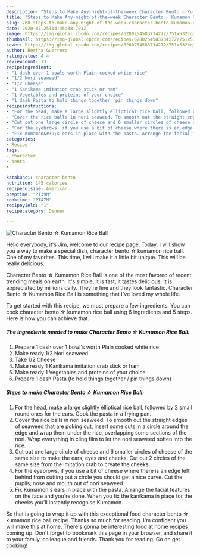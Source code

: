 ```yaml
---
description: "Steps to Make Any-night-of-the-week Character Bento ☆ Kumamon Rice Ball"
title: "Steps to Make Any-night-of-the-week Character Bento ☆ Kumamon Rice Ball"
slug: 768-steps-to-make-any-night-of-the-week-character-bento-kumamon-rice-ball
date: 2020-07-25T14:45:38.703Z
image: https://img-global.cpcdn.com/recipes/6280254583734272/751x532cq70/character-bento-☆-kumamon-rice-ball-recipe-main-photo.jpg
thumbnail: https://img-global.cpcdn.com/recipes/6280254583734272/751x532cq70/character-bento-☆-kumamon-rice-ball-recipe-main-photo.jpg
cover: https://img-global.cpcdn.com/recipes/6280254583734272/751x532cq70/character-bento-☆-kumamon-rice-ball-recipe-main-photo.jpg
author: Bertha Guerrero
ratingvalue: 4.4
reviewcount: 13
recipeingredient:
- "1 dash over 1 bowls worth Plain cooked white rice"
- "1/2 Nori seaweed"
- "1/2 Cheese"
- "1 Kanikama imitation crab stick or ham"
- "1 Vegetables and proteins of your choice"
- "1 dash Pasta to hold things together  pin things down"
recipeinstructions:
- "For the head, make a large slightly elliptical rice ball, followed by 2 small round ones for the ears. Cook the pasta in a frying pan."
- "Cover the rice balls in nori seaweed. To smooth out the straight edges of seaweed that are poking out, insert some cuts in a circle around the edge and wrap them under the rice, overlapping some sections of the nori. Wrap everything in cling film to let the nori seaweed soften into the rice."
- "Cut out one large circle of cheese and 6 smaller circles of cheese of the same size to make the ears, eyes and cheeks. Cut out 2 circles of the same size from the imitation crab to create the cheeks."
- "For the eyebrows, if you use a bit of cheese where there is an edge left behind from cutting out a circle you should get a nice curve. Cut the pupils, nose and mouth out of nori seaweed."
- "Fix Kumamon&#39;s ears in place with the pasta. Arrange the facial features on the face and you&#39;re done. When you fix the kanikama in place for the cheeks you&#39;ll instantly recognise Kumamon."
categories:
- Recipe
tags:
- character
- bento
- 

katakunci: character bento  
nutrition: 145 calories
recipecuisine: American
preptime: "PT39M"
cooktime: "PT47M"
recipeyield: "1"
recipecategory: Dinner

---
```



![Character Bento ☆ Kumamon Rice Ball](https://img-global.cpcdn.com/recipes/6280254583734272/751x532cq70/character-bento-☆-kumamon-rice-ball-recipe-main-photo.jpg)

Hello everybody, it's Jim, welcome to our recipe page. Today, I will show you a way to make a special dish, character bento ☆ kumamon rice ball. One of my favorites. This time, I will make it a little bit unique. This will be really delicious.

Character Bento ☆ Kumamon Rice Ball is one of the most favored of recent trending meals on earth. It's simple, it is fast, it tastes delicious. It is appreciated by millions daily. They're fine and they look fantastic. Character Bento ☆ Kumamon Rice Ball is something that I've loved my whole life.




To get started with this recipe, we must prepare a few ingredients. You can cook character bento ☆ kumamon rice ball using 6 ingredients and 5 steps. Here is how you can achieve that.

<!--inarticleads1-->

##### The ingredients needed to make Character Bento ☆ Kumamon Rice Ball:

1. Prepare 1 dash over 1 bowl&#39;s worth Plain cooked white rice
1. Make ready 1/2 Nori seaweed
1. Take 1/2 Cheese
1. Make ready 1 Kanikama imitation crab stick or ham
1. Make ready 1 Vegetables and proteins of your choice
1. Prepare 1 dash Pasta (to hold things together / pin things down)




<!--inarticleads2-->

##### Steps to make Character Bento ☆ Kumamon Rice Ball:

1. For the head, make a large slightly elliptical rice ball, followed by 2 small round ones for the ears. Cook the pasta in a frying pan.
1. Cover the rice balls in nori seaweed. To smooth out the straight edges of seaweed that are poking out, insert some cuts in a circle around the edge and wrap them under the rice, overlapping some sections of the nori. Wrap everything in cling film to let the nori seaweed soften into the rice.
1. Cut out one large circle of cheese and 6 smaller circles of cheese of the same size to make the ears, eyes and cheeks. Cut out 2 circles of the same size from the imitation crab to create the cheeks.
1. For the eyebrows, if you use a bit of cheese where there is an edge left behind from cutting out a circle you should get a nice curve. Cut the pupils, nose and mouth out of nori seaweed.
1. Fix Kumamon&#39;s ears in place with the pasta. Arrange the facial features on the face and you&#39;re done. When you fix the kanikama in place for the cheeks you&#39;ll instantly recognise Kumamon.




So that is going to wrap it up with this exceptional food character bento ☆ kumamon rice ball recipe. Thanks so much for reading. I'm confident you will make this at home. There's gonna be interesting food at home recipes coming up. Don't forget to bookmark this page in your browser, and share it to your family, colleague and friends. Thank you for reading. Go on get cooking!
